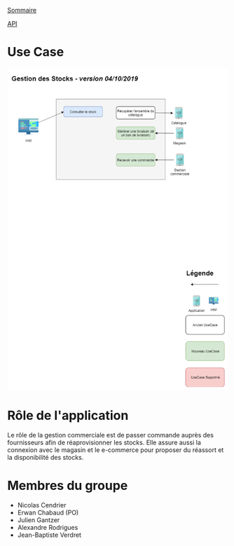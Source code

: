 [Sommaire](https://ursi-2020.github.io/Documentation/)

[API](api.md)

# Use Case

![use_case](img/use-case-sprint2.png)

# Rôle de l'application

Le rôle de la gestion commerciale est de passer commande auprès des fournisseurs afin de réaprovisionner les stocks. Elle assure aussi la connexion avec le magasin et le e-commerce pour proposer du réassort et la disponibilité des stocks.

# Membres du groupe

* Nicolas Cendrier
* Erwan Chabaud (PO)
* Julien Gantzer
* Alexandre Rodrigues
* Jean-Baptiste Verdret
